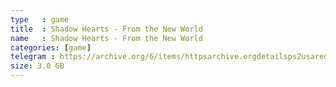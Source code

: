 ```yaml
---
type   : game
title  : Shadow Hearts - From the New World
name   : Shadow Hearts - From the New World
categories: [game]
telegram : https://archive.org/6/items/httpsarchive.orgdetailsps2usaredump3/Shadow%20Hearts%20-%20From%20the%20New%20World.7z
size: 3.0 GB
---
```



